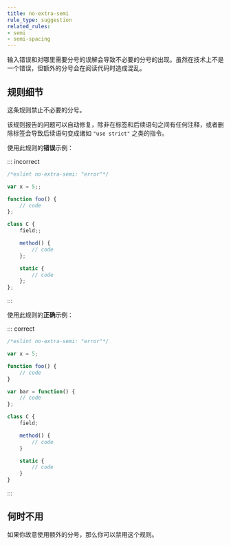 ```yaml
---
title: no-extra-semi
rule_type: suggestion
related_rules:
- semi
- semi-spacing
---
```


输入错误和对哪里需要分号的误解会导致不必要的分号的出现。虽然在技术上不是一个错误，但额外的分号会在阅读代码时造成混乱。

## 规则细节

这条规则禁止不必要的分号。

该规则报告的问题可以自动修复，除非在标签和后续语句之间有任何注释，或者删除标签会导致后续语句变成诸如 `"use strict"` 之类的指令。

使用此规则的**错误**示例：

::: incorrect

```js
/*eslint no-extra-semi: "error"*/

var x = 5;;

function foo() {
    // code
};

class C {
    field;;

    method() {
        // code
    };

    static {
        // code
    };
};
```

:::

使用此规则的**正确**示例：

::: correct

```js
/*eslint no-extra-semi: "error"*/

var x = 5;

function foo() {
    // code
}

var bar = function() {
    // code
};

class C {
    field;

    method() {
        // code
    }

    static {
        // code
    }
}
```

:::

## 何时不用

如果你故意使用额外的分号，那么你可以禁用这个规则。
